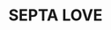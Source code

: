 ---
pid: CH121
title: SEPTA LOVE
location_transcription: 
zipcode: '19147'
outside_phl: 
neighborhood: Queen Village,Bella Vista,Pennsport,Italian Market
age: '17'
age_range: 13-19
instagram: 
image_file_name: CH_121.jpg
proposal_transcription: tokens
topic: Philadelphia,Love
topic_summary: 0, 0
type: Other No Form
keywords_other: 
credit: Wes
image_labels: SEPTA driver and SEPTA bus
twitter: 
facebook: 
permalink: "/monuments/ch121/"
layout: item-page
---